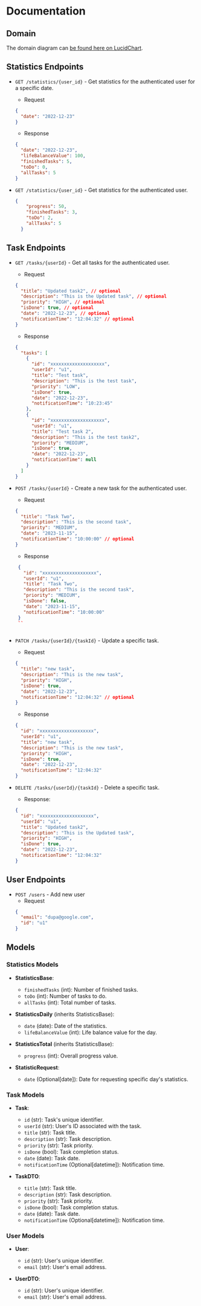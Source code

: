 # Documentation
## Domain
The domain diagram can [be found here on LucidChart](https://lucid.app/lucidchart/d0f499f4-6105-4c5e-97a9-3d72a4099107/edit?viewport_loc=-619%2C-1228%2C2562%2C1205%2C0_0&invitationId=inv_2760fcb3-4293-4911-87d6-4fe0d27c294f). 

## Statistics Endpoints

- `GET /statistics/{user_id}` - Get statistics for the authenticated user for a specific date.
    - Request

    ```json
    {
      "date": "2022-12-23"
    }
    ```

    - Response
    
    ```json
    {
      "date": "2022-12-23",
      "lifeBalanceValue": 100,
      "finishedTasks": 5,
      "toDo": 0,
      "allTasks": 5
    }
    ```
    
- `GET /statistics/{user_id}` - Get statistics for the authenticated user.

  ```json
  {
      "progress": 50,
      "finishedTasks": 3,
      "toDo": 2,
      "allTasks": 5
    }
  ```

## Task Endpoints

- `GET /tasks/{userId}` - Get all tasks for the authenticated user.
    - Request

    ```json
    {
      "title": "Updated task2", // optional
      "description": "This is the Updated task", // optional
      "priority": "HIGH", // optional
      "isDone": true, // optional
      "date": "2022-12-23", // optional
      "notificationTime": "12:04:32" // optional
    }
    ```

    - Response
    
    ```json
    {
      "tasks": [
        {
          "id": "xxxxxxxxxxxxxxxxxxxx",
          "userId": "u1",
          "title": "Test task",
          "description": "This is the test task",
          "priority": "LOW",
          "isDone": true,
          "date": "2022-12-23",
          "notificationTime": "10:23:45"
        },
        {
          "id": "xxxxxxxxxxxxxxxxxxxx",
          "userId": "u1",
          "title": "Test task 2",
          "description": "This is the test task2",
          "priority": "MEDIUM",
          "isDone": true,
          "date": "2022-12-23",
          "notificationTime": null
        }
      ]
    }
    ```
    
- `POST /tasks/{userId}` - Create a new task for the authenticated user.
   - Request
   
    ```json
    {
      "title": "Task Two",
      "description": "This is the second task",
      "priority": "MEDIUM",
      "date": "2023-11-15",
      "notificationTime": "10:00:00" // optional
    }
    ```
    
   - Response

   ```json
    {
      "id": "xxxxxxxxxxxxxxxxxxxx",
      "userId": "u1",
      "title": "Task Two",
      "description": "This is the second task",
      "priority": "MEDIUM",
      "isDone": false,
      "date": "2023-11-15",
      "notificationTime": "10:00:00"
    }
    ``
    
- `PATCH /tasks/{userId}/{taskId}` - Update a specific task.
    - Request

    ```json
    {
      "title": "new task",
      "description": "This is the new task",
      "priority": "HIGH",
      "isDone": true,
      "date": "2022-12-23",
      "notificationTime": "12:04:32" // optional
    }
    ```

    - Response
    
    ```json
    {
      "id": "xxxxxxxxxxxxxxxxxxxx",
      "userId": "u1",
      "title": "new task",
      "description": "This is the new task", 
      "priority": "HIGH",
      "isDone": true,
      "date": "2022-12-23",
      "notificationTime": "12:04:32"
    }
    ```
    
    
- `DELETE /tasks/{userId}/{taskId}` - Delete a specific task.
    - Response:

    ```json
    {
      "id": "xxxxxxxxxxxxxxxxxxxx",
      "userId": "u1",
      "title": "Updated task2",
      "description": "This is the Updated task",
      "priority": "HIGH",
      "isDone": true,
      "date": "2022-12-23",
      "notificationTime": "12:04:32"
    }
    ```

## User Endpoints

- `POST /users` - Add new user
  - Request
  ```json
  {
    "email": "dupa@google.com",
    "id": "u1"
  }
  ```

## Models

### Statistics Models
- **StatisticsBase**:
  - `finishedTasks` (int): Number of finished tasks.
  - `toDo` (int): Number of tasks to do.
  - `allTasks` (int): Total number of tasks.

- **StatisticsDaily** (inherits StatisticsBase):
  - `date` (date): Date of the statistics.
  - `lifeBalanceValue` (int): Life balance value for the day.

- **StatisticsTotal** (inherits StatisticsBase):
  - `progress` (int): Overall progress value.

- **StatisticRequest**:
  - `date` (Optional[date]): Date for requesting specific day's statistics.

### Task Models
- **Task**:
  - `id` (str): Task's unique identifier.
  - `userId` (str): User's ID associated with the task.
  - `title` (str): Task title.
  - `description` (str): Task description.
  - `priority` (str): Task priority.
  - `isDone` (bool): Task completion status.
  - `date` (date): Task date.
  - `notificationTime` (Optional[datetime]): Notification time.

- **TaskDTO**:
  - `title` (str): Task title.
  - `description` (str): Task description.
  - `priority` (str): Task priority.
  - `isDone` (bool): Task completion status.
  - `date` (date): Task date.
  - `notificationTime` (Optional[datetime]): Notification time.

### User Models
- **User**:
  - `id` (str): User's unique identifier.
  - `email` (str): User's email address.

- **UserDTO**:
  - `id` (str): User's unique identifier.
  - `email` (str): User's email address.
